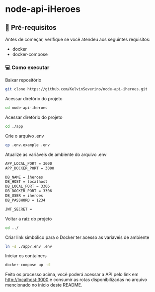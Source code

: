 # node-api-iHeroes

## 🧰 Pré-requisitos
Antes de começar, verifique se você atendeu aos seguintes requisitos:
* docker
* docker-compose

### 💻 Como executar
Baixar repositório
```sh
git clone https://github.com/KelvinSeverino/node-api-iheroes.git
```

Acessar diretório do projeto
```sh
cd node-api-iheroes
```

Acessar diretório do projeto
```sh
cd ./app
```

Crie o arquivo .env
```sh
cp .env.example .env
```

Atualize as variáveis de ambiente do arquivo .env
```sh
APP_LOCAL_PORT = 3000
APP_DOCKER_PORT = 3000

DB_NAME = iheroes
DB_HOST = localhost
DB_LOCAL_PORT = 3306
DB_DOCKER_PORT = 3306
DB_USER = iheroes
DB_PASSWORD = 1234

JWT_SECRET = 

```

Voltar a raiz do projeto
```sh
cd ../
```

Criar link simbólico para o Docker ter acesso as variaveis de ambiente
```sh
ln -s ./app/.env .env
```

Iniciar os containers
```sh
docker-compose up -d
```

Feito os processo acima, você poderá acessar a API pelo link em [http://localhost:3000](http://localhost:3000) e consumir as rotas disponibilizadas no arquivo mencionado no inicio deste README.